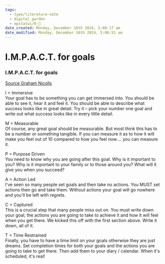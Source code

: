 ```yaml
---
tags:
  - type/literature-note
  - digital_garden
  - epstatus/0-🌰
date_created: Monday, December 16th 2024, 5:00:17 am
date_modified: Monday, December 16th 2024, 5:00:51 am
---
```

# I.M.P.A.C.T. for goals
### I.M.P.A.C.T. for goals
[Source Graham Nicolls](https://www.linkedin.com/posts/grahamnicholls1_how-to-have-a-greater-impact-with-your-goals-activity-7274034211538223105-MQeU?utm_source=share&utm_medium=member_desktop)

I = Immersive  
Your goal has to be something you can get immersed into. You should be able to see it, hear it and feel it. You should be able to describe what success looks like in great detail. Try it – pick your number one goal and write out what success looks like in every little detail.  
  
M = Measurable  
Of course, any great goal should be measurable. But most think this has to be a number or something tangible. If you can measure it as to how it will make you feel out of 10 compared to how you feel now.... you can measure it.  
  
P = Purpose Driven  
You need to know why you are going after this goal. Why is it important to you? Why is it important to your family or to those around you? What will it give you when you succeed?  
  
A = Action Led  
I've seen so many people set goals and then take no actions. You MUST set actions then go and take them. Without actions your goal will go nowhere and you'll be left with regrets.  
  
C = Captured  
This is a crucial step that many people miss out on. You must write down your goal, the actions you are going to take to achieve it and how it will feel when you get there. We kicked this off with the first section above. Write it down, all of it.  
  
T = Time Restrained  
Finally, you have to have a time limit on your goals otherwise they are just dreams. Set completion times for both your goals and the actions you are going to take to get there. Then add them to your diary / calendar. When it's scheduled, it's real!